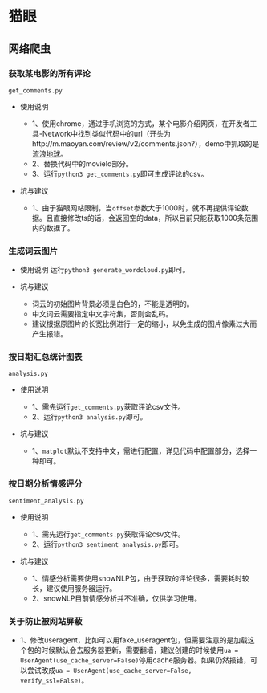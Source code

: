 # 猫眼
## 网络爬虫
### 获取某电影的所有评论
`get_comments.py`
- 使用说明
    - 1、使用chrome，通过手机浏览的方式，某个电影介绍网页，在开发者工具-Network中找到类似代码中的url（开头为http://m.maoyan.com/review/v2/comments.json?），demo中抓取的是[流浪地球](http://m.maoyan.com/movie/248906/morecomments?_v_=yes)。
    - 2、替换代码中的movieId部分。
    - 3、运行`python3 get_comments.py`即可生成评论的csv。


- 坑与建议
    - 1、由于猫眼网站限制，当`offset`参数大于1000时，就不再提供评论数据。且直接修改ts的话，会返回空的data，所以目前只能获取1000条范围内的数据了。

### 生成词云图片
- 使用说明
运行`python3 generate_wordcloud.py`即可。

- 坑与建议
    - 词云的初始图片背景必须是白色的，不能是透明的。
    - 中文词云需要指定中文字符集，否则会乱码。
    - 建议根据原图片的长宽比例进行一定的缩小，以免生成的图片像素过大而产生报错。

### 按日期汇总统计图表
`analysis.py`
- 使用说明
    - 1、需先运行`get_comments.py`获取评论csv文件。
    - 2、运行`python3 analysis.py`即可。

- 坑与建议
    - 1、`matplot`默认不支持中文，需进行配置，详见代码中配置部分，选择一种即可。

### 按日期分析情感评分
`sentiment_analysis.py`
- 使用说明
    - 1、需先运行`get_comments.py`获取评论csv文件。
    - 2、运行`python3 sentiment_analysis.py`即可。
    
- 坑与建议
    - 1、情感分析需要使用snowNLP包，由于获取的评论很多，需要耗时较长，建议使用服务器运行。
    - 2、snowNLP目前情感分析并不准确，仅供学习使用。

### 关于防止被网站屏蔽
- 1、修改useragent，比如可以用fake_useragent包，但需要注意的是加载这个包的时候默认会去服务器更新，需要翻墙，建议创建的时候使用`ua = UserAgent(use_cache_server=False)`停用cache服务器。如果仍然报错，可以尝试改成`ua = UserAgent(use_cache_server=False, verify_ssl=False)`。